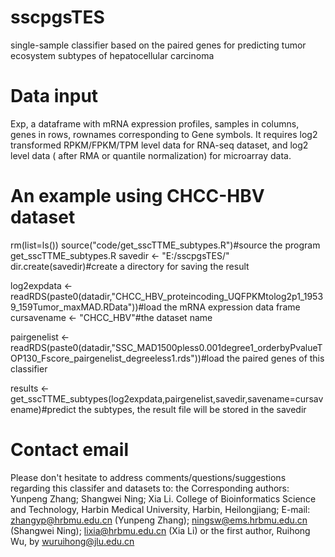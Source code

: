 # sscpgsTES
 single-sample classifier based on the paired genes for predicting tumor ecosystem subtypes of hepatocellular carcinoma
# Data input
Exp, a dataframe with mRNA expression profiles, samples in columns, genes in rows, rownames corresponding to Gene symbols. It requires log2 transformed RPKM/FPKM/TPM level data for RNA-seq dataset, and log2 level data ( after RMA or quantile normalization) for microarray data.

# An example using CHCC-HBV dataset
rm(list=ls())
source("code/get_sscTTME_subtypes.R")#source the program get_sscTTME_subtypes.R
savedir <- "E:/sscpgsTES/"
dir.create(savedir)#create a directory for saving the result

log2expdata <- readRDS(paste0(datadir,"CHCC_HBV_proteincoding_UQFPKMtolog2p1_19539_159Tumor_maxMAD.RData"))#load the mRNA expression data frame
cursavename <- "CHCC_HBV"#the dataset name

pairgenelist <- readRDS(paste0(datadir,"SSC_MAD1500pless0.001degree1_orderbyPvalueTOP130_Fscore_pairgenelist_degreeless1.rds"))#load the paired genes of this classifier

results <- get_sscTTME_subtypes(log2expdata,pairgenelist,savedir,savename=cursavename)#predict the subtypes, the result file will be stored in the savedir

# Contact email
Please don't hesitate to address comments/questions/suggestions regarding this classifer and datasets to: 
the Corresponding authors: Yunpeng Zhang; Shangwei Ning; Xia Li. College of Bioinformatics Science and Technology, Harbin Medical University, Harbin, Heilongjiang; E-mail: zhangyp@hrbmu.edu.cn (Yunpeng Zhang); ningsw@ems.hrbmu.edu.cn (Shangwei Ning); lixia@hrbmu.edu.cn (Xia Li)
or the first author, Ruihong Wu, by wuruihong@jlu.edu.cn
